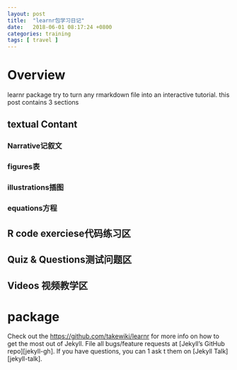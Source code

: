 ```yaml
---
layout: post
title:  "learnr包学习日记"
date:   2018-06-01 08:17:24 +0800
categories: training
tags: [ travel ]
---
```

# Overview
learnr package try to turn any rmarkdown file into an interactive tutorial.
this post contains 3 sections

## textual Contant

### Narrative记叙文

### figures表

### illustrations插图

### equations方程

## R code exerciese代码练习区

## Quiz & Questions测试问题区

## Videos 视频教学区

# package

Check out the https://github.com/takewiki/learnr for more info on how to get the most out of Jekyll. File all bugs/feature requests at [Jekyll’s GitHub repo][jekyll-gh]. If you have questions, you can  1 ask t them on [Jekyll Talk][jekyll-talk].

